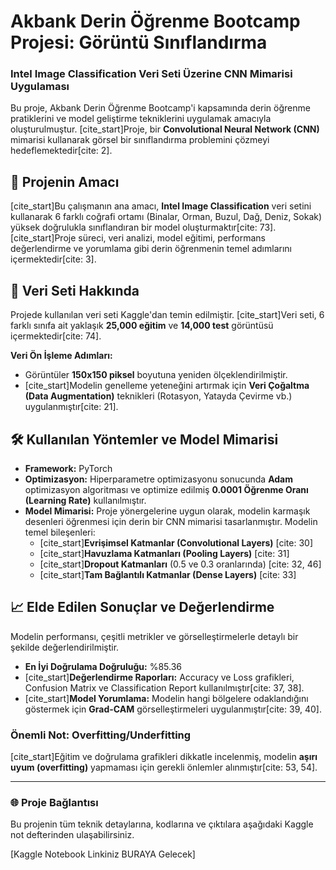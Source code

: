 # Akbank Derin Öğrenme Bootcamp Projesi: Görüntü Sınıflandırma
### Intel Image Classification Veri Seti Üzerine CNN Mimarisi Uygulaması

Bu proje, Akbank Derin Öğrenme Bootcamp'i kapsamında derin öğrenme pratiklerini ve model geliştirme tekniklerini uygulamak amacıyla oluşturulmuştur. [cite_start]Proje, bir **Convolutional Neural Network (CNN)** mimarisi kullanarak görsel bir sınıflandırma problemini çözmeyi hedeflemektedir[cite: 2].

## 📌 Projenin Amacı

[cite_start]Bu çalışmanın ana amacı, **Intel Image Classification** veri setini kullanarak 6 farklı coğrafi ortamı (Binalar, Orman, Buzul, Dağ, Deniz, Sokak) yüksek doğrulukla sınıflandıran bir model oluşturmaktır[cite: 73]. [cite_start]Proje süreci, veri analizi, model eğitimi, performans değerlendirme ve yorumlama gibi derin öğrenmenin temel adımlarını içermektedir[cite: 3].

## 📂 Veri Seti Hakkında

Projede kullanılan veri seti Kaggle'dan temin edilmiştir. [cite_start]Veri seti, 6 farklı sınıfa ait yaklaşık **25,000 eğitim** ve **14,000 test** görüntüsü içermektedir[cite: 74].

**Veri Ön İşleme Adımları:**
* Görüntüler **150x150 piksel** boyutuna yeniden ölçeklendirilmiştir.
* [cite_start]Modelin genelleme yeteneğini artırmak için **Veri Çoğaltma (Data Augmentation)** teknikleri (Rotasyon, Yatayda Çevirme vb.) uygulanmıştır[cite: 21].

## 🛠 Kullanılan Yöntemler ve Model Mimarisi

* **Framework:** PyTorch
* **Optimizasyon:** Hiperparametre optimizasyonu sonucunda **Adam** optimizasyon algoritması ve optimize edilmiş **0.0001 Öğrenme Oranı (Learning Rate)** kullanılmıştır.
* **Model Mimarisi:** Proje yönergelerine uygun olarak, modelin karmaşık desenleri öğrenmesi için derin bir CNN mimarisi tasarlanmıştır. Modelin temel bileşenleri:
    * [cite_start]**Evrişimsel Katmanlar (Convolutional Layers)** [cite: 30]
    * [cite_start]**Havuzlama Katmanları (Pooling Layers)** [cite: 31]
    * [cite_start]**Dropout Katmanları** (0.5 ve 0.3 oranlarında) [cite: 32, 46]
    * [cite_start]**Tam Bağlantılı Katmanlar (Dense Layers)** [cite: 33]

## 📈 Elde Edilen Sonuçlar ve Değerlendirme

Modelin performansı, çeşitli metrikler ve görselleştirmelerle detaylı bir şekilde değerlendirilmiştir.

* **En İyi Doğrulama Doğruluğu:** %85.36
* [cite_start]**Değerlendirme Raporları:** Accuracy ve Loss grafikleri, Confusion Matrix ve Classification Report kullanılmıştır[cite: 37, 38].
* [cite_start]**Model Yorumlama:** Modelin hangi bölgelere odaklandığını göstermek için **Grad-CAM** görselleştirmeleri uygulanmıştır[cite: 39, 40].

### Önemli Not: Overfitting/Underfitting

[cite_start]Eğitim ve doğrulama grafikleri dikkatle incelenmiş, modelin **aşırı uyum (overfitting)** yapmaması için gerekli önlemler alınmıştır[cite: 53, 54].

---

### 🌐 Proje Bağlantısı

Bu projenin tüm teknik detaylarına, kodlarına ve çıktılara aşağıdaki Kaggle not defterinden ulaşabilirsiniz.

[Kaggle Notebook Linkiniz BURAYA Gelecek]
